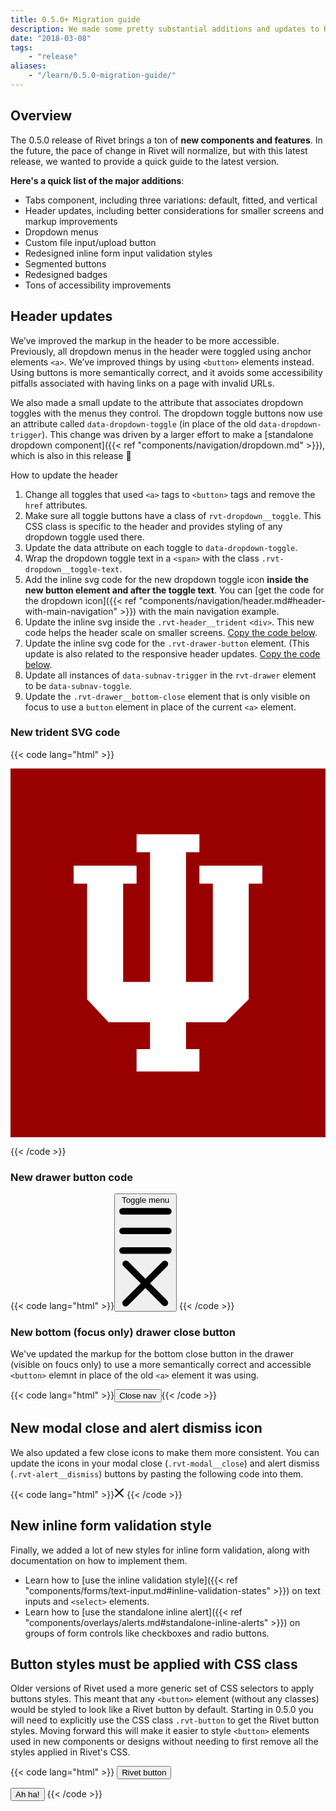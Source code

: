 ```yaml
---
title: 0.5.0+ Migration guide
description: We made some pretty substantial additions and updates to Rivet in the 0.5.0 release. Here's what you need to know.
date: "2018-03-08"
tags:
    - "release"
aliases:
    - "/learn/0.5.0-migration-guide/"
---
```

## Overview
The 0.5.0 release of Rivet brings a ton of **new components and features**. In the future, the pace of change in Rivet will normalize, but with this latest release, we wanted to provide a quick guide to the latest version.

**Here's a quick list of the major additions**:

- Tabs component, including three variations: default, fitted, and vertical
- Header updates, including better considerations for smaller screens and markup improvements
- Dropdown menus
- Custom file input/upload button
- Redesigned inline form input validation styles
- Segmented buttons
- Redesigned badges
- Tons of accessibility improvements


## Header updates
We’ve improved the markup in the header to be more accessible. Previously, all dropdown menus in the header were toggled using anchor elements `<a>`. We’ve improved things by using `<button>` elements instead. Using buttons is more semantically correct, and it avoids some accessibility pitfalls associated with having links on a page with invalid URLs.

We also made a small update to the attribute that associates dropdown toggles with the menus they control. The dropdown toggle buttons now use an attribute called `data-dropdown-toggle` (in place of the old `data-dropdown-trigger`). This change was driven by a larger effort to make a [standalone dropdown component]({{< ref "components/navigation/dropdown.md" >}}), which is also in this release 🎉

How to update the header

1. Change all toggles that used `<a>` tags to `<button>` tags and remove the `href` attributes.
2. Make sure all toggle buttons have a class of `rvt-dropdown__toggle`. This CSS class is specific to the header and provides styling of any dropdown toggle used there.
3. Update the data attribute on each toggle to `data-dropdown-toggle`.
4. Wrap the dropdown toggle text in a `<span>` with the class `.rvt-dropdown__toggle-text`.
5. Add the inline svg code for the new dropdown toggle icon **inside the new button element and after the toggle text**. You can [get the code for the dropdown icon]({{< ref "components/navigation/header.md#header-with-main-navigation" >}}) with the main navigation example.
6. Update the inline svg inside the `.rvt-header__trident` `<div>`. This new code helps the header scale on smaller screens. [Copy the code below](#new-trident-svg-code).
7. Update the inline svg code for the `.rvt-drawer-button` element. (This update is also related to the responsive header updates. [Copy the code below](#new-drawer-button-code).
8. Update all instances of `data-subnav-trigger` in the `rvt-drawer` element to be `data-subnav-toggle`.
9. Update the `.rvt-drawer__bottom-close` element that is only visible on focus to use a `button` element in place of the current `<a>` element.

### New trident SVG code
{{< code lang="html" >}}<div class="rvt-header__trident">
    <svg role="img" class="rvt-header__trident-logo" xmlns="http://www.w3.org/2000/svg" viewBox="0 0 41 48" aria-describedby="iu-logo">
        <title id="iu-logo">Indiana University Logo</title>
        <rect width="41" height="48" fill="#900"/>
        <polygon points="24.59 12.64 24.59 14.98 26.34 14.98 26.34 27.78 22.84 27.78 22.84 10.9 24.59 10.9 24.59 8.57 16.41 8.57 16.41 10.9 18.16 10.9 18.16 27.78 14.66 27.78 14.66 14.98 16.41 14.98 16.41 12.64 8.22 12.64 8.22 14.98 9.97 14.98 9.97 30.03 12.77 33.02 18.16 33.02 18.16 36.52 16.41 36.52 16.41 39.43 24.59 39.43 24.59 36.52 22.84 36.52 22.84 33.02 28 33.02 31.01 30.03 31.01 14.98 32.78 14.98 32.78 12.64 24.59 12.64" fill="#fff"/>
    </svg>
</div>
{{< /code >}}

### New drawer button code
{{< code lang="html" >}}<button class="rvt-drawer-button" aria-haspopup="true" aria-expanded="false" data-drawer-toggle="mobile-drawer">
    <span class="sr-only">Toggle menu</span>
    <svg role="img" alt="" class="rvt-drawer-button-open" xmlns="http://www.w3.org/2000/svg" viewBox="0 0 16 16">
        <g fill="currentColor">
            <path d="M15,3H1A1,1,0,0,1,1,1H15a1,1,0,0,1,0,2Z"/>
            <path d="M15,9H1A1,1,0,0,1,1,7H15a1,1,0,0,1,0,2Z"/>
            <path d="M15,15H1a1,1,0,0,1,0-2H15a1,1,0,0,1,0,2Z"/>
        </g>
    </svg>
    <svg role="img" alt="" class="rvt-drawer-button-close" xmlns="http://www.w3.org/2000/svg" viewBox="0 0 16 16">
        <path fill="currentColor" d="M9.41,8l5.29-5.29a1,1,0,0,0-1.41-1.41L8,6.59,2.71,1.29A1,1,0,0,0,1.29,2.71L6.59,8,1.29,13.29a1,1,0,1,0,1.41,1.41L8,9.41l5.29,5.29a1,1,0,0,0,1.41-1.41Z"/>
    </svg>
</button>
{{< /code >}}

### New bottom (focus only) drawer close button
We've updated the markup for the bottom close button in the drawer (visible on foucs only) to use a more semantically correct and accessible `<button>` elemnt in place of the old `<a>` element it was using.

{{< code lang="html" >}}<button class="rvt-drawer__bottom-close">Close nav</button>{{< /code >}}

## New modal close and alert dismiss icon
We also updated a few close icons to make them more consistent. You can update the icons in your modal close (`.rvt-modal__close`) and alert dismiss (`.rvt-alert__dismiss`) buttons by pasting the following code into them.

{{< code lang="html" >}}<svg role="img" alt="" xmlns="http://www.w3.org/2000/svg" width="16" height="16" viewBox="0 0 16 16">
    <path fill="currentColor" d="M9.41,8l5.29-5.29a1,1,0,0,0-1.41-1.41L8,6.59,2.71,1.29A1,1,0,0,0,1.29,2.71L6.59,8,1.29,13.29a1,1,0,1,0,1.41,1.41L8,9.41l5.29,5.29a1,1,0,0,0,1.41-1.41Z"/>
</svg>
{{< /code >}}

## New inline form validation style
Finally, we added a lot of new styles for inline form validation, along with documentation on how to implement them.

- Learn how to [use the inline validation style]({{< ref "components/forms/text-input.md#inline-validation-states" >}}) on text inputs and `<select>` elements.
- Learn how to [use the standalone inline alert]({{< ref "components/overlays/alerts.md#standalone-inline-alerts" >}}) on groups of form controls like checkboxes and radio buttons.

## Button styles must be applied with CSS class
Older versions of Rivet used a more generic set of CSS selectors to apply buttons styles. This meant that any `<button>` element (without any classes) would be styled to look like a Rivet button by default. Starting in 0.5.0 you will need to explicitly use the CSS class `.rvt-button` to get the Rivet button styles. Moving forward this will make it easier to style `<button>` elements used in new components or designs without needing to first remove all the styles applied in Rivet's CSS.

{{< code lang="html" >}}<!-- Sorry, this will no longer work! -->
<button>Rivet button</button>

<!-- But, this will get you a Rivet button -->
<button class="rvt-button">Ah ha!</button>
{{< /code >}}